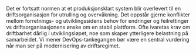 Det er fortsatt normen at et produksjonsklart system blir overlevert til en driftsorganisasjon for utrulling og overvåkning. Det oppstår gjerne konflikter mellom forretnings- og utviklingssidens behov for endringer og feilrettinger vs driftsorganisasjonens ønske om en stabil plattform. Ofte ivaretas krav om driftbarhet dårlig i utviklingsløpet, noe som skaper ytterligere belastning på samarbeidet.  Vi mener DevOps-tankegangen bør være en sentral vurdering når man ser på modernisering av driftsregimet. 